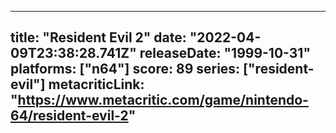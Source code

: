 
---
title: "Resident Evil 2"
date: "2022-04-09T23:38:28.741Z"
releaseDate: "1999-10-31"
platforms: ["n64"]
score: 89
series: ["resident-evil"]
metacriticLink: "https://www.metacritic.com/game/nintendo-64/resident-evil-2"
---
